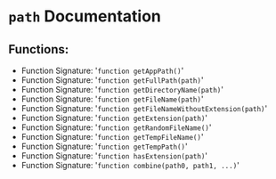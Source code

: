 # `path` Documentation
## Functions:
- Function Signature: '`function getAppPath()`'
- Function Signature: '`function getFullPath(path)`'
- Function Signature: '`function getDirectoryName(path)`'
- Function Signature: '`function getFileName(path)`'
- Function Signature: '`function getFileNameWithoutExtension(path)`'
- Function Signature: '`function getExtension(path)`'
- Function Signature: '`function getRandomFileName()`'
- Function Signature: '`function getTempFileName()`'
- Function Signature: '`function getTempPath()`'
- Function Signature: '`function hasExtension(path)`'
- Function Signature: '`function combine(path0, path1, ...)`'



